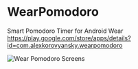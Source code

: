 WearPomodoro
============

Smart Pomodoro Timer for Android Wear  
https://play.google.com/store/apps/details?id=com.alexkorovyansky.wearpomodoro

![Wear Pomodoro Screens](https://dl.dropboxusercontent.com/u/4423440/wearpomodoro/screens.png)
